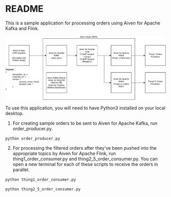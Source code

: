# README

This is a sample application for processing orders using Aiven for Apache Kafka and Flink.

![Aiven POC](./Aiven%20POC.png)

To use this application, you will need to have Python3 installed on your local desktop.

1. For creating sample orders to be sent to Aiven for Apache Kafka, run order_producer.py.
```console
python order_producer.py
```
2. For processing the filtered orders after they've been pushed into the appropriate topics by Aiven for Apache Flink, run thing1_order_consumer.py and thing2_5_order_consumer.py. You can open a new terminal for each of these scripts to receive the orders in parallel.
```console
python thing1_order_consumer.py
```
```console
python thing2_5_order_consumer.py
```